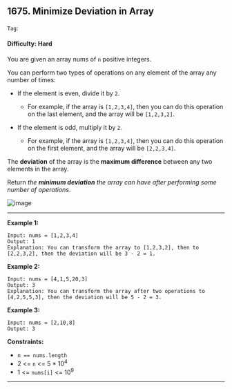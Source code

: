 ## 1675. Minimize Deviation in Array

```Tag```:

#### Difficulty: Hard

You are given an array nums of ```n``` positive integers.

You can perform two types of operations on any element of the array any number of times:

- If the element is even, divide it by ```2```.
  - For example, if the array is ```[1,2,3,4]```, then you can do this operation on the last element, and the array will be ```[1,2,3,2]```.

- If the element is odd, multiply it by ```2```.
  - For example, if the array is ```[1,2,3,4]```, then you can do this operation on the first element, and the array will be ```[2,2,3,4]```.
  
The __deviation__ of the array is the __maximum difference__ between any two elements in the array.

Return _the __minimum deviation__ the array can have after performing some number of operations_.

![image](https://user-images.githubusercontent.com/35042430/221092455-ad92ae65-2f5c-4990-8240-18e59e06f909.png)

---

__Example 1:__
```
Input: nums = [1,2,3,4]
Output: 1
Explanation: You can transform the array to [1,2,3,2], then to [2,2,3,2], then the deviation will be 3 - 2 = 1.
```

__Example 2:__
```
Input: nums = [4,1,5,20,3]
Output: 3
Explanation: You can transform the array after two operations to [4,2,5,5,3], then the deviation will be 5 - 2 = 3.
```

__Example 3:__
```
Input: nums = [2,10,8]
Output: 3
```

__Constraints:__

- ```n == nums.length```
- 2 <= ```n``` <= 5 * 10<sup>4</sup>
- 1 <= ```nums[i]``` <= 10<sup>9</sup>

---

